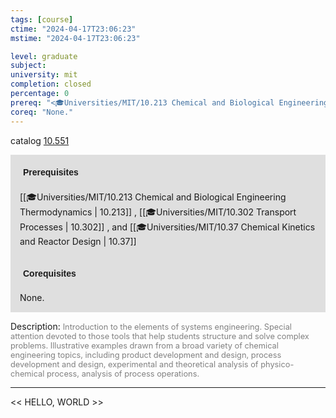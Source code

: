 ```yaml
---
tags: [course]
ctime: "2024-04-17T23:06:23"
mstime: "2024-04-17T23:06:23"

level: graduate
subject: 
university: mit
completion: closed
percentage: 0
prereq: "<🎓Universities/MIT/10.213 Chemical and Biological Engineering Thermodynamics> , <🎓Universities/MIT/10.302 Transport Processes> , and <🎓Universities/MIT/10.37 Chemical Kinetics and Reactor Design>"
coreq: "None."
---
```


catalog [10.551](http://student.mit.edu/catalog/m10a.html#10.551)

<span style="display: block; padding: 15px; background-color: rgb(100, 100, 100, 0.2);"><font id="m_prereq403_0" style="display: block; font-family: Arial, sans-serif; font-weight: bold; padding: 5px">Prerequisites</font><br><span id="prereq403_0">[[🎓Universities/MIT/10.213 Chemical and Biological Engineering Thermodynamics | 10.213]] , [[🎓Universities/MIT/10.302 Transport Processes | 10.302]] , and [[🎓Universities/MIT/10.37 Chemical Kinetics and Reactor Design | 10.37]]</span></span>
<span style="display: block; padding: 15px; background-color: rgb(100, 100, 100, 0.2);"><font id="m_coreq403_0" style="display: block; font-family: Arial, sans-serif; font-weight: bold; padding: 5px">Corequisites</font><br><span id="coreq403_0">None.</span></span>

<font style="">Description:</font>
<font style="color: grey; font-size: 0.8rem;">Introduction to the elements of systems engineering. Special attention devoted to those tools that help students structure and solve complex problems. Illustrative examples drawn from a broad variety of chemical engineering topics, including product development and design, process development and design, experimental and theoretical analysis of physico-chemical process, analysis of process operations.</font>



---

<< HELLO, WORLD >>
